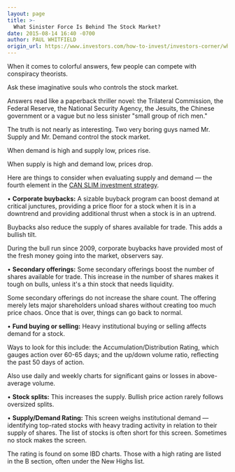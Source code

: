 ```yaml
---
layout: page
title: >-
  What Sinister Force Is Behind The Stock Market?
date: 2015-08-14 16:40 -0700
author: PAUL WHITFIELD
origin_url: https://www.investors.com/how-to-invest/investors-corner/who-controls-wall-street
---
```





When it comes to colorful answers, few people can compete with conspiracy theorists.

  

Ask these imaginative souls who controls the stock market.

  

Answers read like a paperback thriller novel: the Trilateral Commission, the Federal Reserve, the National Security Agency, the Jesuits, the Chinese government or a vague but no less sinister "small group of rich men."

  

The truth is not nearly as interesting. Two very boring guys named Mr. Supply and Mr. Demand control the stock market.

  

When demand is high and supply low, prices rise.

  

When supply is high and demand low, prices drop.

  

Here are things to consider when evaluating supply and demand — the fourth element in the [CAN SLIM investment strategy](http://education.investors.com/courselandingpage.aspx?id=735749&nav=IBDUCourse2).

  

• **Corporate buybacks:** A sizable buyback program can boost demand at critical junctures, providing a price floor for a stock when it is in a downtrend and providing additional thrust when a stock is in an uptrend.

  

Buybacks also reduce the supply of shares available for trade. This adds a bullish tilt.

  

During the bull run since 2009, corporate buybacks have provided most of the fresh money going into the market, observers say.

  

• **Secondary offerings:** Some secondary offerings boost the number of shares available for trade. This increase in the number of shares makes it tough on bulls, unless it's a thin stock that needs liquidity.

  

Some secondary offerings do not increase the share count. The offering merely lets major shareholders unload shares without creating too much price chaos. Once that is over, things can go back to normal.

  

• **Fund buying or selling:** Heavy institutional buying or selling affects demand for a stock.

  

Ways to look for this include: the Accumulation/Distribution Rating, which gauges action over 60-65 days; and the up/down volume ratio, reflecting the past 50 days of action.

  

Also use daily and weekly charts for significant gains or losses in above-average volume.

  

• **Stock splits:** This increases the supply. Bullish price action rarely follows oversized splits.

  

• **Supply/Demand Rating:** This screen weighs institutional demand — identifying top-rated stocks with heavy trading activity in relation to their supply of shares. The list of stocks is often short for this screen. Sometimes no stock makes the screen.

  

The rating is found on some IBD charts. Those with a high rating are listed in the B section, often under the New Highs list.




